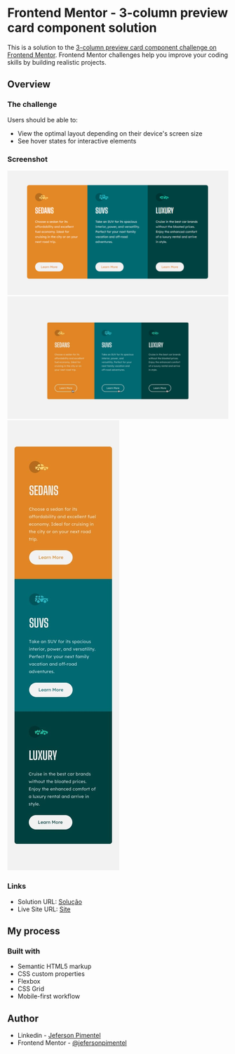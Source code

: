 # Frontend Mentor - 3-column preview card component solution

This is a solution to the [3-column preview card component challenge on Frontend Mentor](https://www.frontendmentor.io/challenges/3column-preview-card-component-pH92eAR2-). Frontend Mentor challenges help you improve your coding skills by building realistic projects. 

## Overview

### The challenge

Users should be able to:

- View the optimal layout depending on their device's screen size
- See hover states for interactive elements

### Screenshot

<img src="./screenshots/web.png" alt="web screenshot">
<img src="./screenshots/web-hover.jpg" alt="web-hover screenshot">
<img src="./screenshots/mobile.jpg" alt="mobile screenshot">

### Links

- Solution URL: [Solução](https://your-solution-url.com)
- Live Site URL: [Site](https://jefersonpimentel.github.io/Cartao-de-visualizacao-de-3-colunas/)

## My process

### Built with

- Semantic HTML5 markup
- CSS custom properties
- Flexbox
- CSS Grid
- Mobile-first workflow

## Author

- Linkedin - [Jeferson Pimentel](https://www.linkedin.com/in/jefersonpimentel21/)
- Frontend Mentor - [@jefersonpimentel](https://www.frontendmentor.io/profile/FrontalAce21)
